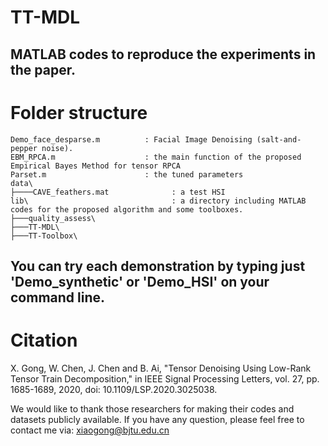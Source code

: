 # TT-MDL
MATLAB codes to reproduce the experiments in the paper.
----------------------------------------------------------------------------------------------
# Folder structure
```shell
Demo_face_desparse.m          : Facial Image Denoising (salt-and-pepper noise).
EBM_RPCA.m                    : the main function of the proposed Empirical Bayes Method for tensor RPCA
Parset.m                      : the tuned parameters
data\
├────CAVE_feathers.mat              : a test HSI
lib\                                : a directory including MATLAB codes for the proposed algorithm and some toolboxes.
├───quality_assess\         
├───TT-MDL\   
├───TT-Toolbox\         
```

You can try each demonstration by typing just 'Demo_synthetic' or 'Demo_HSI' on your command line.
----------------------------------------------------------------------------------------------
# Citation
X. Gong, W. Chen, J. Chen and B. Ai, "Tensor Denoising Using Low-Rank Tensor Train Decomposition," in IEEE Signal Processing Letters, vol. 27, pp. 1685-1689, 2020, doi: 10.1109/LSP.2020.3025038.

We would like to thank those researchers for making their codes and datasets publicly available. If you have any question, please feel free to contact me via: xiaogong@bjtu.edu.cn

